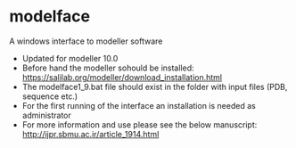 # modelface
A windows interface to modeller software
- Updated for modeller 10.0
- Before hand the modeller sohould be installed: https://salilab.org/modeller/download_installation.html
- The modelface1_9.bat file should exist in the folder with input files (PDB, sequence etc.)
- For the first running of the interface an installation is needed as administrator
- For more information and use please see the below manuscript:
http://ijpr.sbmu.ac.ir/article_1914.html
